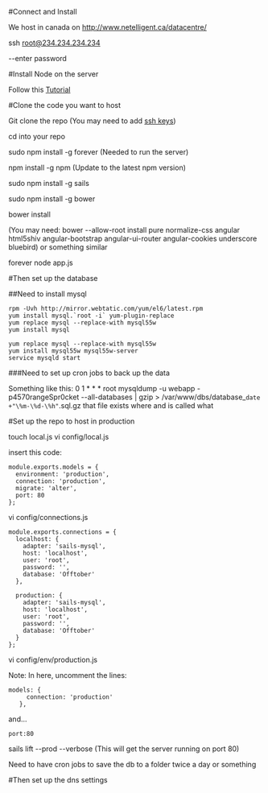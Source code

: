 #Connect and Install

We host in canada on http://www.netelligent.ca/datacentre/

ssh root@234.234.234.234

--enter password

#Install Node on the server

Follow this [Tutorial](https://www.digitalocean.com/community/tutorials/how-to-install-and-run-a-node-js-app-on-centos-6-4-64bit)

#Clone the code you want to host

Git clone the repo (You may need to add [ssh keys](https://help.github.com/articles/generating-ssh-keys)) 

cd into your repo

sudo npm install -g forever (Needed to run the server)

npm install -g npm (Update to the latest npm version)

sudo npm install -g sails

sudo npm install -g bower

bower install

(You may need: bower --allow-root install pure normalize-css angular html5shiv angular-bootstrap angular-ui-router angular-cookies underscore bluebird) or something similar

forever node app.js

#Then set up the database

##Need to install mysql

```
rpm -Uvh http://mirror.webtatic.com/yum/el6/latest.rpm
yum install mysql.`root -i` yum-plugin-replace
yum replace mysql --replace-with mysql55w
yum install mysql
```

```
yum replace mysql --replace-with mysql55w
yum install mysql55w mysql55w-server
service mysqld start
```

###Need to set up cron jobs to back up the data

Something like this: 0 1 * * * root mysqldump -u webapp -p4570rangeSpr0cket --all-databases | gzip > /var/www/dbs/database_`date +"\%m-\%d-\%h"`.sql.gz
that file exists where
and is called what
   
#Set up the repo to host in production

touch local.js
vi config/local.js 

insert this code:

```
module.exports.models = {
  environment: 'production',
  connection: 'production',
  migrate: 'alter',
  port: 80
};
```

vi config/connections.js 

```
module.exports.connections = {
  localhost: {
    adapter: 'sails-mysql',
    host: 'localhost',
    user: 'root',
    password: '',
    database: 'Offtober'
  },

  production: {
    adapter: 'sails-mysql',
    host: 'localhost',
    user: 'root',
    password: '',
    database: 'Offtober'
  }
};
```

vi config/env/production.js 

Note: In here, uncomment the lines:

```
models: {
     connection: 'production'
   },
```
and...
```
port:80
```

sails lift --prod --verbose (This will get the server running on port 80)



Need to have cron jobs to save the db to a folder twice a day or something

#Then set up the dns settings
